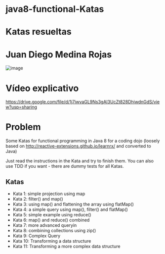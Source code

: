 java8-functional-Katas
======================

# Katas resueltas
# Juan Diego Medina Rojas
![image](https://user-images.githubusercontent.com/59657015/170413965-27141efb-e36e-4b62-b7b8-3860e475005e.png)

# Vídeo explicativo
https://drive.google.com/file/d/1j7iwvaGL9Ns3gAI3UcZt828DhjwdnGdS/view?usp=sharing


# Problem

Some Katas for functional programming in Java 8 for a coding dojo (loosely based on http://reactive-extensions.github.io/learnrx/ and converted to Java)

Just read the instructions in the Kata and try to finish them. You can also use TDD if you want - there are dummy tests for all Katas.

Katas
-----

* Kata 1: simple projection using map
* Kata 2: filter() and map()
* Kata 3: using map() and flattening the array using flatMap()
* Kata 4: a simple query using map(), filter() and flatMap()
* Kata 5: simple example using reduce()
* Kata 6: map() and reduce() combined
* Kata 7: more advanced queryin
* Kata 8: combining collections using zip()
* Kata 9: Complex Query
* Kata 10: Transforming a data structure
* Kata 11: Transforming a more complex data structure
